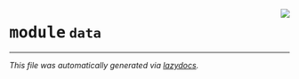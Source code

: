 <!-- markdownlint-disable -->

<a href="../../src/data/__init__.py"><img align="right" style="float:right;" src="https://img.shields.io/badge/-source-cccccc?style=flat-square"></a>

# <kbd>module</kbd> `data`








---

_This file was automatically generated via [lazydocs](https://github.com/ml-tooling/lazydocs)._
